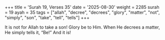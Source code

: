 +++
title = 'Surah 19, Verses 35'
date = '2025-08-30'
weight = 2285
surah = 19
ayah = 35
tags = ["allah", "decree", "decrees", "glory", "matter", "not", "simply", "son", "take", "tell", "tells"]
+++

It is not for Allah to take a son! Glory be to Him. When He decrees a matter, He simply tells it, “Be!” And it is!